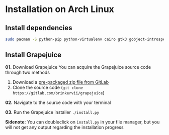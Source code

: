 # Installation on Arch Linux

## Install dependencies
```bash
sudo pacman -S python-pip python-virtualenv cairo gtk3 gobject-introspection gobject-introspection-runtime
```

## Install Grapejuice

**01.** Download Grapejuice
You can acquire the Grapejuice source code through two methods

1) Download a [pre-packaged zip file from GitLab](https://gitlab.com/brinkervii/grapejuice/-/archive/master/grapejuice-master.zip)
2) Clone the source code (`git clone https://gitlab.com/brinkervii/grapejuice`) 

**02.** Navigate to the source code with your terminal

**03.** Run the Grapejuice installer `./install.py`

**Sidenote:** You can doubleclick on `install.py` in your file manager, but you will not get any output regarding the installation progress


